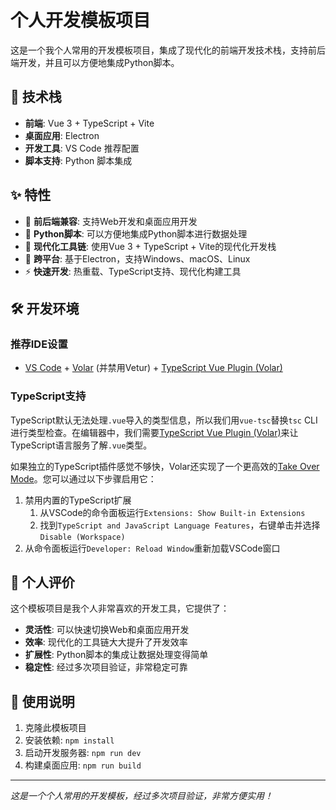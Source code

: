 # 个人开发模板项目

这是一个我个人常用的开发模板项目，集成了现代化的前端开发技术栈，支持前后端开发，并且可以方便地集成Python脚本。

## 🚀 技术栈

- **前端**: Vue 3 + TypeScript + Vite
- **桌面应用**: Electron
- **开发工具**: VS Code 推荐配置
- **脚本支持**: Python 脚本集成

## ✨ 特性

- 🎯 **前后端兼容**: 支持Web开发和桌面应用开发
- 🐍 **Python脚本**: 可以方便地集成Python脚本进行数据处理
- 🔧 **现代化工具链**: 使用Vue 3 + TypeScript + Vite的现代化开发栈
- 📱 **跨平台**: 基于Electron，支持Windows、macOS、Linux
- ⚡ **快速开发**: 热重载、TypeScript支持、现代化构建工具

## 🛠️ 开发环境

### 推荐IDE设置

- [VS Code](https://code.visualstudio.com/) + [Volar](https://marketplace.visualstudio.com/items?itemName=Vue.volar) (并禁用Vetur) + [TypeScript Vue Plugin (Volar)](https://marketplace.visualstudio.com/items?itemName=Vue.vscode-typescript-vue-plugin)

### TypeScript支持

TypeScript默认无法处理`.vue`导入的类型信息，所以我们用`vue-tsc`替换`tsc` CLI进行类型检查。在编辑器中，我们需要[TypeScript Vue Plugin (Volar)](https://marketplace.visualstudio.com/items?itemName=Vue.vscode-typescript-vue-plugin)来让TypeScript语言服务了解`.vue`类型。

如果独立的TypeScript插件感觉不够快，Volar还实现了一个更高效的[Take Over Mode](https://github.com/johnsoncodehk/volar/discussions/471#discussioncomment-1361669)。您可以通过以下步骤启用它：

1. 禁用内置的TypeScript扩展
   1. 从VSCode的命令面板运行`Extensions: Show Built-in Extensions`
   2. 找到`TypeScript and JavaScript Language Features`，右键单击并选择`Disable (Workspace)`
2. 从命令面板运行`Developer: Reload Window`重新加载VSCode窗口

## 🎉 个人评价

这个模板项目是我个人非常喜欢的开发工具，它提供了：

- **灵活性**: 可以快速切换Web和桌面应用开发
- **效率**: 现代化的工具链大大提升了开发效率
- **扩展性**: Python脚本的集成让数据处理变得简单
- **稳定性**: 经过多次项目验证，非常稳定可靠

## 📝 使用说明

1. 克隆此模板项目
2. 安装依赖: `npm install`
3. 启动开发服务器: `npm run dev`
4. 构建桌面应用: `npm run build`

---

*这是一个个人常用的开发模板，经过多次项目验证，非常方便实用！*
